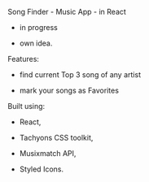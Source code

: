 Song Finder - Music App - in React

- in progress

- own idea.

Features:

- find current Top 3 song of any artist

- mark your songs as Favorites

Built using: 

- React,

- Tachyons CSS toolkit, 

- Musixmatch API,

- Styled Icons.